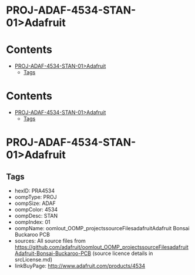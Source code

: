 
PROJ-ADAF-4534-STAN-01>Adafruit
===============================

Contents
========

* [PROJ-ADAF-4534-STAN-01>Adafruit](#proj-adaf-4534-stan-01adafruit)
	* [Tags](#tags)

Contents
========

* [PROJ-ADAF-4534-STAN-01>Adafruit](#proj-adaf-4534-stan-01adafruit)
	* [Tags](#tags)

# PROJ-ADAF-4534-STAN-01>Adafruit

## Tags

- hexID: PRA4534
- oompType: PROJ
- oompSize: ADAF
- oompColor: 4534
- oompDesc: STAN
- oompIndex: 01
- oompName: oomlout_OOMP_projectssourceFilesadafruitAdafruit Bonsai Buckaroo PCB
- sources: All source files from https://github.com/adafruit/oomlout_OOMP_projectssourceFilesadafruitAdafruit-Bonsai-Buckaroo-PCB (source licence details in srcLicense.md)
- linkBuyPage: http://www.adafruit.com/products/4534
